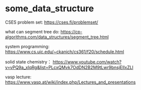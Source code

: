 # some_data_structure

  CSES problem set: https://cses.fi/problemset/

  what can segment tree do: https://cp-algorithms.com/data_structures/segment_tree.html 

  system programming: https://www.cs.uic.edu/~ckanich/cs361/f20/schedule.html

  solid state chemistry： https://www.youtube.com/watch?v=vPQ9a_xIqRg&list=PLcxQMvk7OdDN2B2M9tLwr9bnsjEIIxZLl

  vasp lecture: https://www.vasp.at/wiki/index.php/Lectures_and_presentations
